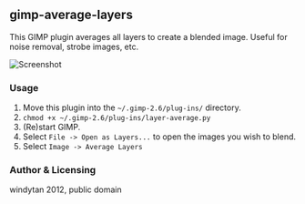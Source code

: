 ## gimp-average-layers

This GIMP plugin averages all layers to create a blended image. Useful for noise removal, strobe images, etc.

![Screenshot](http://www.cs.helsinki.fi/u/okraisan/dance.png)

### Usage

1. Move this plugin into the `~/.gimp-2.6/plug-ins/` directory.
2. `chmod +x ~/.gimp-2.6/plug-ins/layer-average.py`
3. (Re)start GIMP.
4. Select `File -> Open as Layers...` to open the images you wish to blend.
5. Select `Image -> Average Layers`

### Author & Licensing
windytan 2012, public domain
